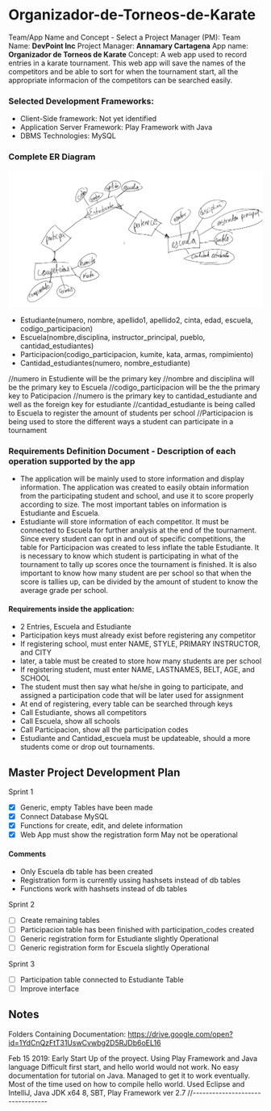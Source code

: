 # Organizador-de-Torneos-de-Karate

Team/App Name and Concept - Select a Project Manager (PM):
Team Name: **DevPoint Inc**
Project Manager: **Annamary Cartagena**
App name: **Organizador de Torneos de Karate**
Concept:
	A web app used to record entries in a karate tournament. This web app will save the names of the competitors and be able to sort for when the tournament start, all the appropriate informacion of the competitors can be searched easily.


### Selected Development Frameworks:
+ Client-Side framework: Not yet identified
+ Application Server Framework: Play Framework with Java
+ DBMS Technologies: MySQL

### Complete ER Diagram

<img src = ERDiagram.png title = 'ERDiagram' />


+ Estudiante(numero, nombre, apellido1, apellido2, cinta, edad,  escuela, codigo_participacion)
+ Escuela(nombre,disciplina, instructor_principal, pueblo, cantidad_estudiantes)
+ Participacion(codigo_participacion, kumite, kata, armas, rompimiento)
+ Cantidad_estudiantes(numero, nombre_estudiante)

//numero in Estudiente will be the primary key
//nombre and disciplina will be the primary key to Escuela
//codigo_participacion will be the the primary key to Paticipacion
//numero is the primary key to cantidad_estudiante and well as the foreign key for estudiante
//cantidad_estudiante is being called to Escuela to register the amount of students per school
//Participacion is being used to store the different ways a student can participate in a tournament 

### Requirements Definition Document - Description of each operation supported by the app
+ The application will be mainly used to store information and display information. The application was created to easily obtain information from the participating student and school, and use it to score properly according to size. The most important tables on information is Estudiante and Escuela. 
+ Estudiante will store information of each competitor. It must be connected to Escuela for further analysis at the end of the tournament. Since every student can opt in and out of specific competitions, the table for Participacion was created to less inflate the table Estudiante. It is necessary to know which student is participating in what of the tournament to tally up scores once the tournament is finished. It is also important to know how many student are per school so that when the score is tallies up, can be divided by the amount of student to know the average grade per school.
#### Requirements inside the application:
+ 2 Entries, Escuela and Estudiante
+ Participation keys must already exist before registering any competitor
+ If registering school, must enter NAME, STYLE, PRIMARY INSTRUCTOR, and CITY
+ later, a table must be created to store how many students are per school
+ If registering student, must enter NAME, LASTNAMES, BELT, AGE, and SCHOOL
+ The student must then say what he/she in going to participate, and assigned a participation code that will be later used for assignment
+ At end of registering, every table can be searched through keys
+ Call Estudiante, shows all competitors
+ Call Escuela, show all schools
+ Call Participacion, show all the participation codes
+ Estudiante and Cantidad_escuela must be updateable, should a more students come or drop out tournaments.



## Master Project Development Plan
Sprint 1
* [X]  Generic, empty Tables have been made
* [X]  Connect Database MySQL
* [X] Functions for create, edit, and delete information
* [X]  Web App must show the registration form
May not be operational
#### Comments
+ Only Escuela db table has been created
+ Registration form is currently ussing hashsets instead of db tables
+ Functions work with hashsets instead of db tables

Sprint 2
* [ ] Create remaining tables
* [ ]  Participacion table has been finished with participation_codes created
* [ ]  Generic registration form for Estudiante slightly Operational
* [ ]  Generic registration form for Escuela slightly Operational

Sprint 3
* [ ]  Participation table connected to Estudiante Table
* [ ] Improve interface

## Notes

Folders Containing Documentation:
https://drive.google.com/open?id=1YdCnQzFtT31UswCvwbg2D5RJDb6oEL16

Feb 15 2019:
Early Start Up of the proyect. Using Play Framework and Java language
Difficult first start, and hello world would not work. No easy documentation for tutorial on Java. Managed to get it to work eventually.
Most of the time used on how to compile hello world.
Used Eclipse and IntelliJ, Java JDK x64 8, SBT, Play Framework ver 2.7
//---------------------------------
